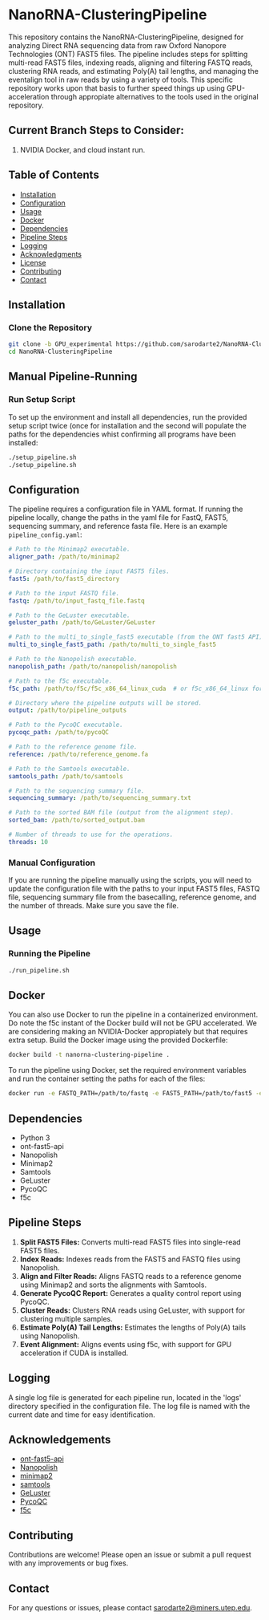 # NanoRNA-ClusteringPipeline

This repository contains the NanoRNA-ClusteringPipeline, designed for analyzing Direct RNA sequencing data from raw Oxford Nanopore Technologies (ONT) FAST5 files. The pipeline includes steps for splitting multi-read FAST5 files, indexing reads, aligning and filtering FASTQ reads, clustering RNA reads, and estimating Poly(A) tail lengths, and managing the eventalign tool in raw reads by using a variety of tools. This specific repository works upon that basis to further speed things up using GPU-acceleration through appropiate alternatives to the tools used in the original repository. 

## Current Branch Steps to Consider:
1. NVIDIA Docker, and cloud instant run. 

## Table of Contents
- [Installation](#installation)
- [Configuration](#configuration)
- [Usage](#usage)
- [Docker](#docker)
- [Dependencies](#dependencies)
- [Pipeline Steps](#pipeline-steps)
- [Logging](#logging)
- [Acknowledgments](#acknowledgments)
- [License](#license)
- [Contributing](#contributing)
- [Contact](#contact)

## Installation

### Clone the Repository
```bash
git clone -b GPU_experimental https://github.com/sarodarte2/NanoRNA-ClusteringPipeline.git
cd NanoRNA-ClusteringPipeline
```
## Manual Pipeline-Running

### Run Setup Script
To set up the environment and install all dependencies, run the provided setup script twice (once for installation and the second will populate the paths for the dependencies whist confirming all programs have been installed:

```bash
./setup_pipeline.sh
./setup_pipeline.sh
```

## Configuration
The pipeline requires a configuration file in YAML format. If running the pipeline locally, change the paths in the yaml file for FastQ, FAST5, sequencing summary, and reference fasta file. Here is an example `pipeline_config.yaml`:
```yaml
# Path to the Minimap2 executable.
aligner_path: /path/to/minimap2

# Directory containing the input FAST5 files.
fast5: /path/to/fast5_directory

# Path to the input FASTQ file.
fastq: /path/to/input_fastq_file.fastq

# Path to the GeLuster executable.
geluster_path: /path/to/GeLuster/GeLuster

# Path to the multi_to_single_fast5 executable (from the ONT fast5 API).
multi_to_single_fast5_path: /path/to/multi_to_single_fast5

# Path to the Nanopolish executable.
nanopolish_path: /path/to/nanopolish/nanopolish

# Path to the f5c executable.
f5c_path: /path/to/f5c/f5c_x86_64_linux_cuda  # or f5c_x86_64_linux for CPU-only

# Directory where the pipeline outputs will be stored.
output: /path/to/pipeline_outputs

# Path to the PycoQC executable.
pycoqc_path: /path/to/pycoQC

# Path to the reference genome file.
reference: /path/to/reference_genome.fa

# Path to the Samtools executable.
samtools_path: /path/to/samtools

# Path to the sequencing summary file.
sequencing_summary: /path/to/sequencing_summary.txt

# Path to the sorted BAM file (output from the alignment step).
sorted_bam: /path/to/sorted_output.bam

# Number of threads to use for the operations.
threads: 10
```

### Manual Configuration
If you are running the pipeline manually using the scripts, you will need to update the configuration file with the paths to your input FAST5 files, FASTQ file, sequencing summary file from the basecalling, reference genome, and the number of threads. Make sure you save the file.

## Usage

### Running the Pipeline
```bash
./run_pipeline.sh
```
## Docker
You can also use Docker to run the pipeline in a containerized environment. Do note the f5c instant of the Docker build will not be GPU accelerated. We are considering making an NVIDIA-Docker appropiately but that requires extra setup. Build the Docker image using the provided Dockerfile:

```bash
docker build -t nanorna-clustering-pipeline .
```
To run the pipeline using Docker, set the required environment variables and run the container setting the paths for each of the files:

```bash
docker run -e FASTQ_PATH=/path/to/fastq -e FAST5_PATH=/path/to/fast5 -e REF_PATH=/path/to/reference -e SEQUENCING_SUMMARY=/path/to/sequencing_summary.txt -e CONFIG_PATH=/path/to/config/pipeline_config.yaml -e THREADS=10 nanorna-clustering-pipeline
```
## Dependencies
- Python 3
- ont-fast5-api
- Nanopolish
- Minimap2
- Samtools
- GeLuster
- PycoQC
- f5c

## Pipeline Steps
1. **Split FAST5 Files:** Converts multi-read FAST5 files into single-read FAST5 files.
2. **Index Reads:** Indexes reads from the FAST5 and FASTQ files using Nanopolish.
3. **Align and Filter Reads:** Aligns FASTQ reads to a reference genome using Minimap2 and sorts the alignments with Samtools.
4. **Generate PycoQC Report:** Generates a quality control report using PycoQC.
5. **Cluster Reads:** Clusters RNA reads using GeLuster, with support for clustering multiple samples.
6. **Estimate Poly(A) Tail Lengths:** Estimates the lengths of Poly(A) tails using Nanopolish.
7. **Event Alignment:** Aligns events using f5c, with support for GPU acceleration if CUDA is installed.

## Logging
A single log file is generated for each pipeline run, located in the 'logs' directory specified in the configuration file. The log file is named with the current date and time for easy identification.

## Acknowledgements
- [ont-fast5-api](https://github.com/nanoporetech/ont_fast5_api)
- [Nanopolish](https://github.com/jts/nanopolish)
- [minimap2](https://github.com/lh3/minimap2)
- [samtools](https://github.com/samtools/samtools)
- [GeLuster](https://github.com/GeLuster)
- [PycoQC](https://github.com/a-slide/pycoQC)
- [f5c](https://github.com/hasindu2008/f5c)

## Contributing

Contributions are welcome! Please open an issue or submit a pull request with any improvements or bug fixes.

## Contact

For any questions or issues, please contact [sarodarte2@miners.utep.edu](mailto:your-email@example.com).
